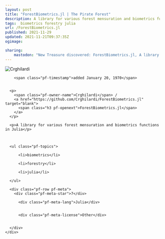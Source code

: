 ```yaml
---
layout: post
title: "ForestBiometrics.jl | The Pirate Forest"
description: A library for various forest mensuration and biometrics functions in Julia
tags:  biometrics forestry julia
url: /ForestBiometrics.jl
published: 2021-11-29
updated: 2021-11-21T09:37:35Z
ogimage: 

sharing:
    mastodon: "New Treasure discovered: ForestBiometrics.jl, A library for various forest mensuration and biometrics functions in Julia"
---
```

<div class="pf-night-sky-spacer">
    <div id="pf-night-sky" data-stars="7" data-owner="Crghilardi" data-repo="ForestBiometrics.jl"></div>
    <div class="">
        <dialog>
            Inhalt des Dialogs
        </dialog>
    </div>
</div>


<div class="pf-row pf-pirate pf-small-column" data-pirate-id="R4MpS0RPCmbQZRHLaaHry">
    <div>
      <!--<a href="https://github.com/Crghilardi" target="blank">-->
        <div class="pf-pirate-avatar">
          <div class="pf-cross pf-clickable"  onclick="collect('R4MpS0RPCmbQZRHLaaHry'); return false;"></div>
          <img src="https://avatars.githubusercontent.com/u/6330666?v=4" title="Crghilardi" alt="Crghilardi"/>
      </div>
      <!--</a>
      <div class="pf-pirate-actions">
        <a class="pf-treasure-add"  title="save in my treasure chest" onclick="collect('R4MpS0RPCmbQZRHLaaHry'); return false;" href="#">
          <img src="./assets/coin.svg" alt="treasure"/>
        </a>
        <a class="pf-treasure-remove" onclick="throwAway('R4MpS0RPCmbQZRHLaaHry'); return false;">remove</a>
      </div>-->
    </div>
    <div class="pf-ship">
      
        <span class="pf-timestamp">added January 20, 1970</span>
      
      
      <p>
        <span class="pf-owner-name">Crghilardi</span> / 
        <a href="https://github.com/Crghilardi/ForestBiometrics.jl" target="blank">
          <span class="h3 pf-openext">ForestBiometrics.jl</span>
        </a>
      </p>

      <p>A library for various forest mensuration and biometrics functions in Julia</p>

      

      <ul class="pf-topics">
        
          <li>biometrics</li>
        
          <li>forestry</li>
        
          <li>julia</li>
        
      </ul>

      <div class="pf-row pf-meta">
        <div class="pf-meta-star">7</div>
        
          <div class="pf-meta-lang">Julia</div>
        
        
          <div class="pf-meta-license">Other</div>
        
        
      </div>
    </div>
  </div>
